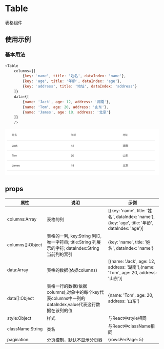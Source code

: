 # Table
表格组件

## 使用示例
### 基本用法
```javascript
<Table
    columns={[
        {key: 'name', title: '姓名', dataIndex: 'name'},
        {key: 'age', title: '年龄', dataIndex: 'age'},
        {key: 'address', title: '地址', dataIndex: 'address'}
    ]}
    data={[
        {name: 'Jack', age: 12, address: '湖南'},
        {name: 'Tom', age: 20, address: '山东'},
        {name: 'James', age: 18, address: '北京'}
    ]}
    />
```
![](./imgs/example-table0.png)


## props

|属性       |说明|示例|
|-|-|-|
|columns:Array      |表格的列|[{key: 'name', title: '姓名', dataIndex: 'name'},{key: 'age', title: '年龄', dataIndex: 'age'}]|
|columns[]:Object   |表格的一列, key:String 列ID,唯一字符串; title:String 列展示的字符; dataIndex:String 当前列的索引|{key: 'name', title: '姓名', dataIndex: 'name'}|
|data:Array         |表格的数据(依据columns)|[{name: 'Jack', age: 12, address: '湖南'},{name: 'Tom', age: 20, address: '山东'}]|
|data[]:Object      |表格一行的数据(依据columns),对象中的每个key代表columns中一列的dataIndex,value代表这行数据在该列的值|{name: 'Tom', age: 20, address: '山东'}|
|style:Object       |样式|与React中style相同|
|className:String   |类名|与React中className相同|
|pagination|分页控制，默认不显示分页器|{rowsPerPage: 5}|